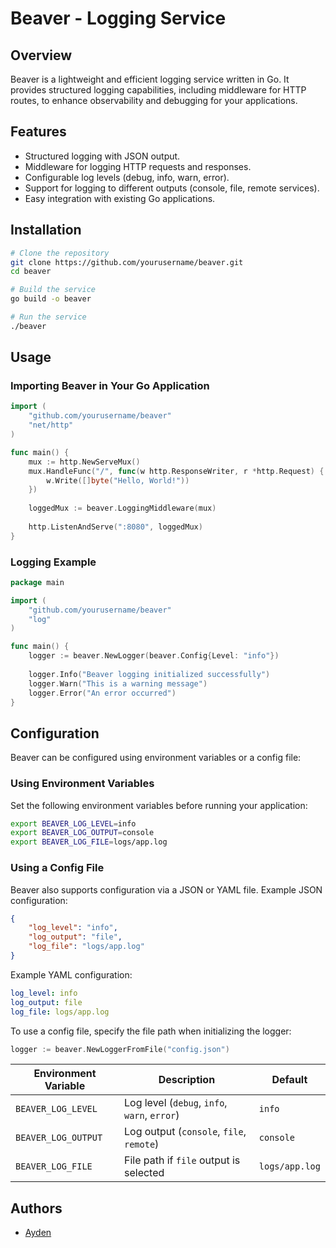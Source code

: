 # Beaver - Logging Service

## Overview
Beaver is a lightweight and efficient logging service written in Go. It provides structured logging capabilities, including middleware for HTTP routes, to enhance observability and debugging for your applications.

## Features
- Structured logging with JSON output.
- Middleware for logging HTTP requests and responses.
- Configurable log levels (debug, info, warn, error).
- Support for logging to different outputs (console, file, remote services).
- Easy integration with existing Go applications.

## Installation
```sh
# Clone the repository
git clone https://github.com/yourusername/beaver.git
cd beaver

# Build the service
go build -o beaver

# Run the service
./beaver
```

## Usage
### Importing Beaver in Your Go Application
```go
import (
    "github.com/yourusername/beaver"
    "net/http"
)

func main() {
    mux := http.NewServeMux()
    mux.HandleFunc("/", func(w http.ResponseWriter, r *http.Request) {
        w.Write([]byte("Hello, World!"))
    })
    
    loggedMux := beaver.LoggingMiddleware(mux)
    
    http.ListenAndServe(":8080", loggedMux)
}
```

### Logging Example
```go
package main

import (
    "github.com/yourusername/beaver"
    "log"
)

func main() {
    logger := beaver.NewLogger(beaver.Config{Level: "info"})
    
    logger.Info("Beaver logging initialized successfully")
    logger.Warn("This is a warning message")
    logger.Error("An error occurred")
}
```

## Configuration
Beaver can be configured using environment variables or a config file:

### Using Environment Variables
Set the following environment variables before running your application:
```sh
export BEAVER_LOG_LEVEL=info
export BEAVER_LOG_OUTPUT=console
export BEAVER_LOG_FILE=logs/app.log
```

### Using a Config File
Beaver also supports configuration via a JSON or YAML file. Example JSON configuration:
```json
{
    "log_level": "info",
    "log_output": "file",
    "log_file": "logs/app.log"
}
```
Example YAML configuration:
```yaml
log_level: info
log_output: file
log_file: logs/app.log
```

To use a config file, specify the file path when initializing the logger:
```go
logger := beaver.NewLoggerFromFile("config.json")
```

| Environment Variable | Description | Default |
|----------------------|-------------|---------|
| `BEAVER_LOG_LEVEL` | Log level (`debug`, `info`, `warn`, `error`) | `info` |
| `BEAVER_LOG_OUTPUT` | Log output (`console`, `file`, `remote`) | `console` |
| `BEAVER_LOG_FILE` | File path if `file` output is selected | `logs/app.log` |

## Authors
- [Ayden](https://github.com/ayden-boyko)

